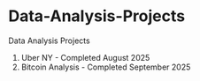 # Data-Analysis-Projects
Data Analysis Projects
1. Uber NY - Completed August 2025
2. Bitcoin Analysis - Completed September 2025
